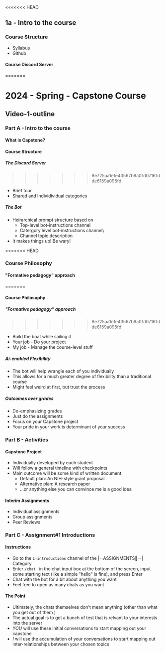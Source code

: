 
<<<<<<< HEAD
## 1a - Intro to the course
### Course Structure
- Syllabus
- Github
#### Course Discord Server
=======
# 2024 - Spring - Capstone Course
## Video-1-outline

### Part A - Intro to the course
#### What is Capstone? 
#### Course Structure
##### The Discord Server
>>>>>>> 8e725aa1efe43567b9a01d07161dde6159a095fd
- Brief tour
- Shared and Individividual categories
##### The Bot
- Heirarchical prompt structure based on
  - Top-level bot-instructions channel
  - Catergory level bot-instructions channel\
  - Channel topic description
- It makes things up! Be wary!
 
<<<<<<< HEAD
### Course Philosophy
#### "Formative pedagogy" approach
=======
#### Course Philosophy
##### "Formative pedagogy" approach
>>>>>>> 8e725aa1efe43567b9a01d07161dde6159a095fd
- Build the boat while sailing it
- Your job - Do your project
- My job - Manage the course-level stuff
##### Ai-enabled Flexibility
- The bot will help wrangle each of you individually 
- This allows for a much greater degree of flexibility than a traditional course
- Might feel weird at first, but trust the process
##### Outcomes over grades
- De-emphasizing grades
- Just do the assignments
- Focus on your Capstone project
- Your pride in your work is determinant of your success

### Part B - Activities

#### Capstone Project
- Individually developed by each student
- Will follow a general timeline with checkpoints
- Main outcome will be some kind of written document
  - Default plan: An NIH-style grant proposal
  - Alternative plan: A research paper
  - ...or anything else you can convince me is a good idea

#### Interim Assignments
- Individual assignments
- Group assignments
- Peer Reviews

### Part C - Assignment#1 Introductions
#### Instructions
- Go to the `1-introductions` channel of the |--ASSIGNMENTS📃--| Category
- Enter `/chat ` in the chat input box at the bottom of the screen, input some starting text (like a simple "hello" is fine), and press Enter
- Chat with the bot for a bit about anything you want
- Feel free to open as many chats as you want
#### The Point
- Ultimately, the chats themselves don't mean anything (other than what you get out of them )
- The actual goal is to get a bunch of test that is relvant to your interests into the server 
- *YOU* will use these initial conversations to start mapping out your capstone
- *I* will use the accumulation of your conversations to start mapping out inter-relationships between your chosen topics
